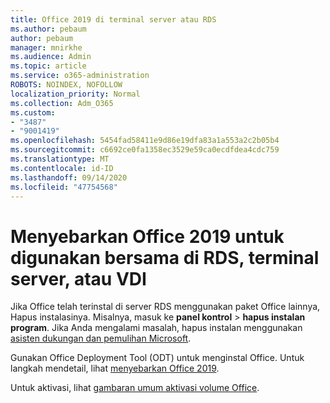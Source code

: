 ```yaml
---
title: Office 2019 di terminal server atau RDS
ms.author: pebaum
author: pebaum
manager: mnirkhe
ms.audience: Admin
ms.topic: article
ms.service: o365-administration
ROBOTS: NOINDEX, NOFOLLOW
localization_priority: Normal
ms.collection: Adm_O365
ms.custom:
- "3487"
- "9001419"
ms.openlocfilehash: 5454fad58411e9d86e19dfa83a1a553a2c2b05b4
ms.sourcegitcommit: c6692ce0fa1358ec3529e59ca0ecdfdea4cdc759
ms.translationtype: MT
ms.contentlocale: id-ID
ms.lasthandoff: 09/14/2020
ms.locfileid: "47754568"
---
```

# <a name="deploying-office-2019-for-shared-use-on-rds-terminal-server-or-vdi"></a>Menyebarkan Office 2019 untuk digunakan bersama di RDS, terminal server, atau VDI

Jika Office telah terinstal di server RDS menggunakan paket Office lainnya, Hapus instalasinya. Misalnya, masuk ke **panel kontrol**  >  **hapus instalan program**. Jika Anda mengalami masalah, hapus instalan menggunakan [asisten dukungan dan pemulihan Microsoft](https://aka.ms/SARA-OfficeUninstall-Alchemy). 

Gunakan Office Deployment Tool (ODT) untuk menginstal Office. Untuk langkah mendetail, lihat [menyebarkan Office 2019](https://docs.microsoft.com/deployoffice/office2019/deploy).

Untuk aktivasi, lihat [gambaran umum aktivasi volume Office](https://docs.microsoft.com/deployoffice/vlactivation/plan-volume-activation-of-office).